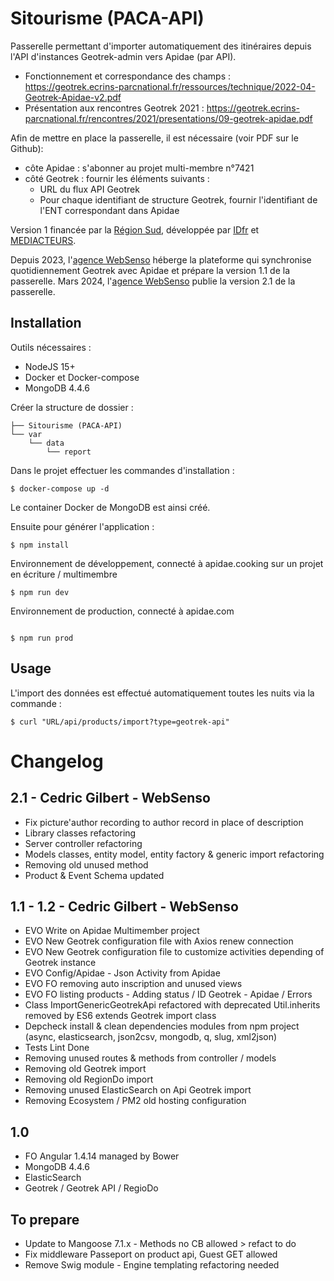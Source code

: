 # Sitourisme (PACA-API)

Passerelle permettant d'importer automatiquement des itinéraires depuis l'API d'instances Geotrek-admin vers Apidae (par API).

- Fonctionnement et correspondance des champs : https://geotrek.ecrins-parcnational.fr/ressources/technique/2022-04-Geotrek-Apidae-v2.pdf
- Présentation aux rencontres Geotrek 2021 : https://geotrek.ecrins-parcnational.fr/rencontres/2021/presentations/09-geotrek-apidae.pdf

Afin de mettre en place la passerelle, il est nécessaire (voir PDF sur le Github):
- côte Apidae : s'abonner au projet multi-membre n°7421 
- côté Geotrek : fournir les éléments suivants :
  - URL du flux API Geotrek
  - Pour chaque identifiant de structure Geotrek, fournir l'identifiant de l'ENT correspondant dans Apidae 

Version 1 financée par la [Région Sud](https://www.maregionsud.fr), développée par [IDfr](https://www.idfr.net) et [MEDIACTEURS](https://mediacteurs.net).

Depuis 2023, l'[agence WebSenso](https://www.websenso.com) héberge la plateforme qui synchronise quotidiennement Geotrek avec Apidae et prépare la version 1.1 de la passerelle.
Mars 2024, l'[agence WebSenso](https://www.websenso.com) publie la version 2.1 de la passerelle.

## Installation

Outils nécessaires :

- NodeJS 15+
- Docker et Docker-compose
- MongoDB 4.4.6

Créer la structure de dossier :

```
├── Sitourisme (PACA-API)
└── var
    └── data
        └── report
```

Dans le projet effectuer les commandes d'installation : 

```
$ docker-compose up -d
```
Le container Docker de MongoDB est ainsi créé.

Ensuite pour générer l'application :

```
$ npm install
```

Environnement de développement, connecté à apidae.cooking sur un projet en écriture / multimembre
```
$ npm run dev 
```

Environnement de production, connecté à apidae.com 
```

$ npm run prod
```

## Usage

L'import des données est effectué automatiquement toutes les nuits via la commande : 

```
$ curl "URL/api/products/import?type=geotrek-api"
```

# Changelog

## 2.1 - Cedric Gilbert - WebSenso
- Fix picture'author recording to author record in place of description
- Library classes refactoring
- Server controller refactoring
- Models classes, entity model, entity factory & generic import refactoring
- Removing old unused method
- Product & Event Schema updated

## 1.1 - 1.2 - Cedric Gilbert - WebSenso
- EVO Write on Apidae Multimember project
- EVO New Geotrek configuration file with Axios renew connection
- EVO New Geotrek configuration file to customize activities depending of Geotrek instance
- EVO Config/Apidae - Json Activity from Apidae
- EVO FO removing auto inscription and unused views
- EVO FO listing products - Adding status / ID Geotrek - Apidae / Errors
- Class ImportGenericGeotrekApi refactored with deprecated Util.inherits removed by ES6 extends Geotrek import class
- Depcheck install & clean dependencies modules from npm project (async, elasticsearch, json2csv, mongodb, q, slug, xml2json)
- Tests Lint Done
- Removing unused routes & methods from controller / models
- Removing old Geotrek import 
- Removing old RegionDo import
- Removing unused ElasticSearch on Api Geotrek import
- Removing Ecosystem / PM2 old hosting configuration

## 1.0
- FO Angular 1.4.14 managed by Bower
- MongoDB 4.4.6
- ElasticSearch
- Geotrek / Geotrek API / RegioDo

## To prepare
- Update to Mangoose 7.1.x - Methods no CB allowed > refact to do 
- Fix middleware Passeport on product api, Guest GET allowed
- Remove Swig module - Engine templating refactoring needed
